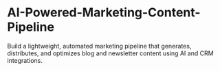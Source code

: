 # AI-Powered-Marketing-Content-Pipeline
Build a lightweight, automated marketing pipeline that generates, distributes, and optimizes blog and newsletter content using AI and CRM integrations.
